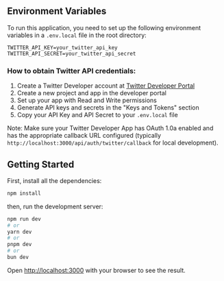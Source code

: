 ## Environment Variables

To run this application, you need to set up the following environment variables in a `.env.local` file in the root directory:

```env
TWITTER_API_KEY=your_twitter_api_key
TWITTER_API_SECRET=your_twitter_api_secret
```

### How to obtain Twitter API credentials:

1. Create a Twitter Developer account at [Twitter Developer Portal](https://developer.twitter.com/)
2. Create a new project and app in the developer portal
3. Set up your app with Read and Write permissions
4. Generate API keys and secrets in the "Keys and Tokens" section
5. Copy your API Key and API Secret to your `.env.local` file

Note: Make sure your Twitter Developer App has OAuth 1.0a enabled and has the appropriate callback URL configured (typically `http://localhost:3000/api/auth/twitter/callback` for local development).

## Getting Started

First, install all the dependencies:

```bash
npm install
```

then, run the development server:

```bash
npm run dev
# or
yarn dev
# or
pnpm dev
# or
bun dev
```

Open [http://localhost:3000](http://localhost:3000) with your browser to see the result.